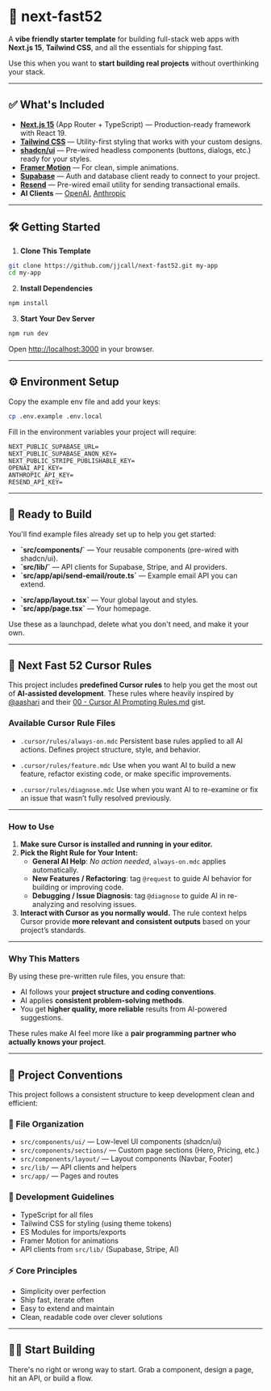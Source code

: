 # 🚀 next-fast52

A **vibe friendly starter template** for building full-stack web apps with **Next.js 15**, **Tailwind CSS**, and all the essentials for shipping fast.

Use this when you want to **start building real projects** without overthinking your stack.

---

## ✅ What's Included

- **[Next.js 15](https://nextjs.org)** (App Router + TypeScript) — Production-ready framework with React 19.
- **[Tailwind CSS](https://tailwindcss.com)** — Utility-first styling that works with your custom designs.
- **[shadcn/ui](https://ui.shadcn.com)** — Pre-wired headless components (buttons, dialogs, etc.) ready for your styles.
- **[Framer Motion](https://www.framer.com/motion/)** — For clean, simple animations.
- **[Supabase](https://supabase.com)** — Auth and database client ready to connect to your project.
- **[Resend](https://resend.com)** — Pre-wired email utility for sending transactional emails.
- **AI Clients** — [OpenAI](https://openai.com), [Anthropic](https://anthropic.com)

---

## 🛠️ Getting Started

1. **Clone This Template**

```bash
git clone https://github.com/jjcall/next-fast52.git my-app
cd my-app
```

2. **Install Dependencies**

```bash
npm install
```

3. **Start Your Dev Server**

```bash
npm run dev
```

Open [http://localhost:3000](http://localhost:3000) in your browser.

---

## ⚙️ Environment Setup

Copy the example env file and add your keys:

```bash
cp .env.example .env.local
```

Fill in the environment variables your project will require:

```
NEXT_PUBLIC_SUPABASE_URL=
NEXT_PUBLIC_SUPABASE_ANON_KEY=
NEXT_PUBLIC_STRIPE_PUBLISHABLE_KEY=
OPENAI_API_KEY=
ANTHROPIC_API_KEY=
RESEND_API_KEY=
```

---

## 🧱 Ready to Build

You'll find example files already set up to help you get started:

- **\`src/components/\`** — Your reusable components (pre-wired with shadcn/ui).
- **\`src/lib/\`** — API clients for Supabase, Stripe, and AI providers.
- **\`src/app/api/send-email/route.ts\`** — Example email API you can extend.
<!-- - **\`src/app/(auth)/login/page.tsx\`** — Example login page using Supabase. -->
- **\`src/app/layout.tsx\`** — Your global layout and styles.
- **\`src/app/page.tsx\`** — Your homepage.

Use these as a launchpad, delete what you don't need, and make it your own.

---

## 📝 Next Fast 52 Cursor Rules

This project includes **predefined Cursor rules** to help you get the most out of **AI-assisted development**. These rules where heavily inspired by [@aashari](https://github.com/aashari) and their [00 - Cursor AI Prompting Rules.md](https://gist.github.com/aashari/07cc9c1b6c0debbeb4f4d94a3a81339e) gist.

### Available Cursor Rule Files

- `.cursor/rules/always-on.mdc`
  Persistent base rules applied to all AI actions. Defines project structure, style, and behavior.

- `.cursor/rules/feature.mdc`
  Use when you want AI to build a new feature, refactor existing code, or make specific improvements.

- `.cursor/rules/diagnose.mdc`
  Use when you want AI to re-examine or fix an issue that wasn’t fully resolved previously.


---

### How to Use

1. **Make sure Cursor is installed and running in your editor.**
2. **Pick the Right Rule for Your Intent:**
   - **General AI Help**: _No action needed_, `always-on.mdc` applies automatically.
   - **New Features / Refactoring**: tag `@request` to guide AI behavior for building or improving code.
   - **Debugging / Issue Diagnosis**: tag `@diagnose` to guide AI in re-analyzing and resolving issues.
3. **Interact with Cursor as you normally would.**
   The rule context helps Cursor provide **more relevant and consistent outputs** based on your project’s standards.

---

### Why This Matters

By using these pre-written rule files, you ensure that:
- AI follows your **project structure and coding conventions**.
- AI applies **consistent problem-solving methods**.
- You get **higher quality, more reliable** results from AI-powered suggestions.

These rules make AI feel more like a **pair programming partner who actually knows your project**.

---

## 📐 Project Conventions

This project follows a consistent structure to keep development clean and efficient:

### 📁 File Organization
- `src/components/ui/` — Low-level UI components (shadcn/ui)
- `src/components/sections/` — Custom page sections (Hero, Pricing, etc.)
- `src/components/layout/` — Layout components (Navbar, Footer)
- `src/lib/` — API clients and helpers
- `src/app/` — Pages and routes

### 🎨 Development Guidelines
- TypeScript for all files
- Tailwind CSS for styling (using theme tokens)
- ES Modules for imports/exports
- Framer Motion for animations
- API clients from `src/lib/` (Supabase, Stripe, AI)

### ⚡ Core Principles
- Simplicity over perfection
- Ship fast, iterate often
- Easy to extend and maintain
- Clean, readable code over clever solutions

---

## 🧑‍💻 Start Building

There's no right or wrong way to start.
Grab a component, design a page, hit an API, or build a flow.